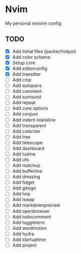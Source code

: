 # Nvim

My personal neovim config

## TODO

- [x] Add Initial files (packer/hotpot)
- [x] Add color scheme
- [x] Setup core
- [x] Add editorconfig
- [x] Add treesitter
- [ ] Add cmp
- [ ] Add autopairs
- [ ] Add comment
- [ ] Add surround
- [ ] Add repeat
- [ ] Add core options
- [ ] Add conjure
- [ ] Add indent-blankline
- [ ] Add transparent
- [ ] Add colorizer
- [ ] Add tree
- [ ] Add telescope
- [ ] Add dashboard
- [ ] Add lualine
- [ ] Add ufo
- [ ] Add matchup
- [ ] Add bufferline
- [ ] Add dressing
- [ ] Add fidget
- [ ] Add gitsign
- [ ] Add hop
- [ ] Add iswap
- [ ] Add markdownpreview
- [ ] Add openbrowser
- [ ] Add todocomment
- [ ] Add toggleterm
- [ ] Add wordmotion
- [ ] Add hydra
- [ ] Add startuptime
- [ ] Add project
